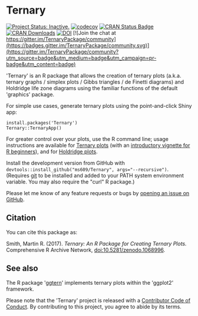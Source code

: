 # Ternary

[![Project Status: Inactive.](https://www.repostatus.org/badges/latest/inactive.svg)](https://www.repostatus.org/#project-statuses)
[![codecov](https://codecov.io/gh/ms609/Ternary/branch/master/graph/badge.svg)](https://app.codecov.io/gh/ms609/Ternary)
[![CRAN Status Badge](https://www.r-pkg.org/badges/version/Ternary)](https://cran.r-project.org/package=Ternary)
[![CRAN Downloads](https://cranlogs.r-pkg.org/badges/Ternary)](https://cran.r-project.org/package=Ternary)
[![DOI](https://zenodo.org/badge/111806977.svg)](https://zenodo.org/badge/latestdoi/111806977) [![Join the chat at https://gitter.im/TernaryPackage/community](https://badges.gitter.im/TernaryPackage/community.svg)](https://gitter.im/TernaryPackage/community?utm_source=badge&utm_medium=badge&utm_campaign=pr-badge&utm_content=badge)


'Ternary' is an R package that allows the creation of ternary plots 
(a.k.a. ternary graphs / simplex plots / Gibbs triangles / de Finetti diagrams) 
and Holdridge life zone diagrams
using the familiar functions of the default 'graphics' package.

For simple use cases, generate ternary plots using the point-and-click
Shiny app:

```
install.packages('Ternary')
Ternary::TernaryApp()
```

For greater control over your plots, use the R command line;
usage instructions are available for
[Ternary plots](https://ms609.github.io/Ternary/articles/Ternary.html)
(with an [introductory vignette for R beginners](https://ms609.github.io/Ternary/articles/new-users.html)), and for
[Holdridge plots](https://ms609.github.io/Ternary/articles/Holdridge.html). 

Install the development version from GitHub with 
`devtools::install_github("ms609/Ternary", args="--recursive")`.
(Requires [git](https://git-scm.com/) to be installed and added to
your PATH system environment variable. You may also require the "curl"
R package.)

Please let me know of any feature requests or bugs by [opening an 
issue on GitHub](https://github.com/ms609/Ternary/issues/).

## Citation

You can cite this package as:

Smith, Martin R. (2017). _Ternary: An R Package for Creating Ternary Plots._
Comprehensive R Archive Network, 
[doi:10.5281/zenodo.1068996](https://dx.doi.org/10.5281/zenodo.1068996).

## See also

The R package '[ggtern](https://CRAN.R-project.org/package=ggtern)'
implements ternary plots within the 'ggplot2' framework.

Please note that the 'Ternary' project is released with a
[Contributor Code of Conduct](https://ms609.github.io/Ternary/CODE_OF_CONDUCT.html).
By contributing to this project, you agree to abide by its terms.
